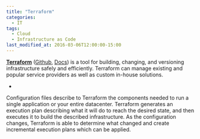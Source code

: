 ```yaml
---
title: "Terraform"
categories:
  - IT
tags:
  - Cloud
  - Infrastructure as Code
last_modified_at: 2016-03-06T12:00:00-15:00
---
```


**[Terraform](https://www.terraform.io/)** ([Github](https://github.com/hashicorp/terraform), [Docs](https://www.terraform.io/docs/index.html)) is a tool for building, changing, and versioning infrastructure safely and efficiently. Terraform can manage existing and popular service providers as well as custom in-house solutions.

- []()

Configuration files describe to Terraform the components needed to run a single application or your entire datacenter. Terraform generates an execution plan describing what it will do to reach the desired state, and then executes it to build the described infrastructure. As the configuration changes, Terraform is able to determine what changed and create incremental execution plans which can be applied.

